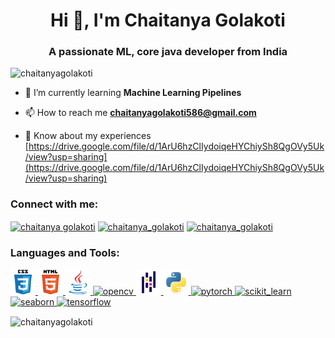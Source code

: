 <h1 align="center">Hi 👋, I'm Chaitanya Golakoti</h1>
<h3 align="center">A passionate ML, core java developer from India</h3>

<p align="left"> <img src="https://komarev.com/ghpvc/?username=chaitanyagolakoti&label=Profile%20views&color=0e75b6&style=flat" alt="chaitanyagolakoti" /> </p>

- 🌱 I’m currently learning **Machine Learning Pipelines**

- 📫 How to reach me **chaitanyagolakoti586@gmail.com**

- 📄 Know about my experiences [https://drive.google.com/file/d/1ArU6hzClIydoiqeHYChiySh8QgOVy5Uk/view?usp=sharing](https://drive.google.com/file/d/1ArU6hzClIydoiqeHYChiySh8QgOVy5Uk/view?usp=sharing)

<h3 align="left">Connect with me:</h3>
<p align="left">
<a href="https://linkedin.com/in/chaitanya golakoti" target="blank"><img align="center" src="https://raw.githubusercontent.com/rahuldkjain/github-profile-readme-generator/master/src/images/icons/Social/linked-in-alt.svg" alt="chaitanya golakoti" height="30" width="40" /></a>
<a href="https://instagram.com/chaitanya_golakoti" target="blank"><img align="center" src="https://raw.githubusercontent.com/rahuldkjain/github-profile-readme-generator/master/src/images/icons/Social/instagram.svg" alt="chaitanya_golakoti" height="30" width="40" /></a>
<a href="https://www.leetcode.com/chaitanya_golakoti" target="blank"><img align="center" src="https://raw.githubusercontent.com/rahuldkjain/github-profile-readme-generator/master/src/images/icons/Social/leet-code.svg" alt="chaitanya_golakoti" height="30" width="40" /></a>
</p>

<h3 align="left">Languages and Tools:</h3>
<p align="left"> <a href="https://www.w3schools.com/css/" target="_blank" rel="noreferrer"> <img src="https://raw.githubusercontent.com/devicons/devicon/master/icons/css3/css3-original-wordmark.svg" alt="css3" width="40" height="40"/> </a> <a href="https://www.w3.org/html/" target="_blank" rel="noreferrer"> <img src="https://raw.githubusercontent.com/devicons/devicon/master/icons/html5/html5-original-wordmark.svg" alt="html5" width="40" height="40"/> </a> <a href="https://www.java.com" target="_blank" rel="noreferrer"> <img src="https://raw.githubusercontent.com/devicons/devicon/master/icons/java/java-original.svg" alt="java" width="40" height="40"/> </a> <a href="https://opencv.org/" target="_blank" rel="noreferrer"> <img src="https://www.vectorlogo.zone/logos/opencv/opencv-icon.svg" alt="opencv" width="40" height="40"/> </a> <a href="https://pandas.pydata.org/" target="_blank" rel="noreferrer"> <img src="https://raw.githubusercontent.com/devicons/devicon/2ae2a900d2f041da66e950e4d48052658d850630/icons/pandas/pandas-original.svg" alt="pandas" width="40" height="40"/> </a> <a href="https://www.python.org" target="_blank" rel="noreferrer"> <img src="https://raw.githubusercontent.com/devicons/devicon/master/icons/python/python-original.svg" alt="python" width="40" height="40"/> </a> <a href="https://pytorch.org/" target="_blank" rel="noreferrer"> <img src="https://www.vectorlogo.zone/logos/pytorch/pytorch-icon.svg" alt="pytorch" width="40" height="40"/> </a> <a href="https://scikit-learn.org/" target="_blank" rel="noreferrer"> <img src="https://upload.wikimedia.org/wikipedia/commons/0/05/Scikit_learn_logo_small.svg" alt="scikit_learn" width="40" height="40"/> </a> <a href="https://seaborn.pydata.org/" target="_blank" rel="noreferrer"> <img src="https://seaborn.pydata.org/_images/logo-mark-lightbg.svg" alt="seaborn" width="40" height="40"/> </a> <a href="https://www.tensorflow.org" target="_blank" rel="noreferrer"> <img src="https://www.vectorlogo.zone/logos/tensorflow/tensorflow-icon.svg" alt="tensorflow" width="40" height="40"/> </a> </p>

<p><img align="center" src="https://github-readme-stats.vercel.app/api/top-langs?username=chaitanyagolakoti&show_icons=true&locale=en&layout=compact" alt="chaitanyagolakoti" /></p>

